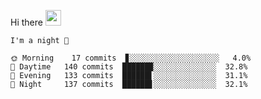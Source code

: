 Hi there <img src="https://media.giphy.com/media/hvRJCLFzcasrR4ia7z/giphy.gif" width="25px">

<!--START_SECTION:productive-box-in-readme-->
```text
I'm a night 🦉

🌞 Morning    17 commits  ▊░░░░░░░░░░░░░░░░░░░░   4.0%
🌆 Daytime   140 commits  ██████▉░░░░░░░░░░░░░░  32.8%
🌃 Evening   133 commits  ██████▌░░░░░░░░░░░░░░  31.1%
🌙 Night     137 commits  ██████▋░░░░░░░░░░░░░░  32.1%
```
<!--END_SECTION:productive-box-in-readme-->
